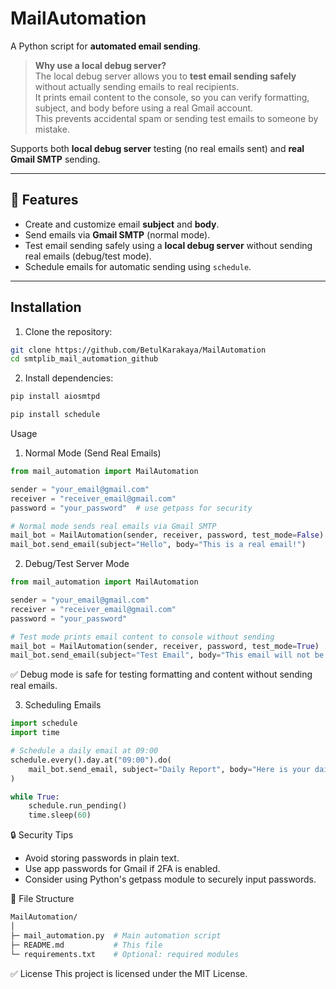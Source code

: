# MailAutomation

A Python script for **automated email sending**.  

> **Why use a local debug server?**  
> The local debug server allows you to **test email sending safely** without actually sending emails to real recipients.  
> It prints email content to the console, so you can verify formatting, subject, and body before using a real Gmail account.  
> This prevents accidental spam or sending test emails to someone by mistake.

Supports both **local debug server** testing (no real emails sent) and **real Gmail SMTP** sending.

---

## 🚀 Features

- Create and customize email **subject** and **body**.
- Send emails via **Gmail SMTP** (normal mode).
- Test email sending safely using a **local debug server** without sending real emails (debug/test mode).
- Schedule emails for automatic sending using `schedule`.

---

## Installation

1. Clone the repository:
```bash
git clone https://github.com/BetulKarakaya/MailAutomation
cd smtplib_mail_automation_github
```


2. Install dependencies:

```bash
pip install aiosmtpd
```

```bash
pip install schedule
```

Usage
1. Normal Mode (Send Real Emails)
``` python
from mail_automation import MailAutomation

sender = "your_email@gmail.com"
receiver = "receiver_email@gmail.com"
password = "your_password"  # use getpass for security

# Normal mode sends real emails via Gmail SMTP
mail_bot = MailAutomation(sender, receiver, password, test_mode=False)
mail_bot.send_email(subject="Hello", body="This is a real email!")
```
2. Debug/Test Server Mode
``` python
from mail_automation import MailAutomation

sender = "your_email@gmail.com"
receiver = "receiver_email@gmail.com"
password = "your_password"

# Test mode prints email content to console without sending
mail_bot = MailAutomation(sender, receiver, password, test_mode=True)
mail_bot.send_email(subject="Test Email", body="This email will not be sent.")
```
✅ Debug mode is safe for testing formatting and content without sending real emails.

3. Scheduling Emails
``` python
import schedule
import time

# Schedule a daily email at 09:00
schedule.every().day.at("09:00").do(
    mail_bot.send_email, subject="Daily Report", body="Here is your daily report."
)

while True:
    schedule.run_pending()
    time.sleep(60)
```
🔒 Security Tips
- Avoid storing passwords in plain text.
- Use app passwords for Gmail if 2FA is enabled.
- Consider using Python's getpass module to securely input passwords.

📂 File Structure
```bash
MailAutomation/
│
├─ mail_automation.py  # Main automation script
├─ README.md           # This file
└─ requirements.txt    # Optional: required modules
```
✅ License
This project is licensed under the MIT License.
